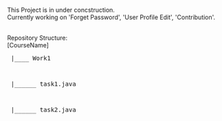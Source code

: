 This Project is in under concstruction.<br>
Currently working on 'Forget Password', 'User Profile Edit', 'Contribution'.<br><br>

Repository Structure:<br>
                     [CourseName] <br>
                         <pre> |____ Work1 <br>
                        <pre><pre>  |______ task1.java <br>
                        <pre><pre>  |______ task2.java <br>
